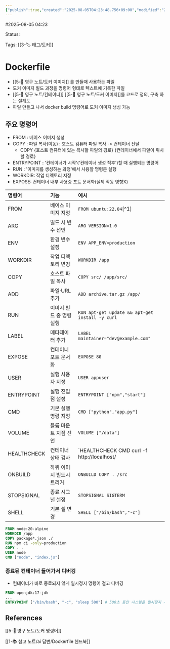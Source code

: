```yaml
---
{"publish":true,"created":"2025-08-05T04:23:48.756+09:00","modified":"2025-08-05T04:38:00.404+09:00","cssclasses":""}
---
```


#2025-08-05 04:23

Status: 

Tags: [[3-🏷️ 태그/도커]]

# Dockerfile
- [[5-💎 영구 노트/도커 이미지]] 를 만들때 사용하는 파일
- 도커 이미지 빌드 과정을 명령어 형태로 텍스트에 기록한 파일
- [[5-💎 영구 노트/컨테이너]] [[5-💎 영구 노트/도커 이미지]]를 코드로 정의, 구축 하는 설계도
- 파일 만들고 나서 docker build 명령어로 도커 이미지 생성 가능
## 주요 명령어
- FROM : 베이스 이미지 생성
- COPY : 파일 복사(이동) : 호스트 컴퓨터 파일 복사 -> 컨테이너 전달
	- COPY {호스트 컴퓨터에 있는 복사할 파일의 경로} {컨테이너에서 파일이 위치할 경로}
- ENTRYPOINT : '컨테이너가 시작'('컨테이너 생성 직후')할 때 실행되는 명령어
- RUN : '이미지를 생성하는 과정'에서 사용할 명령문 실행 
- WORKDIR: 작업 디렉토리 지정
- EXPOSE: 컨테이너 내부 사용중 포트 문서화(실제 작동 영향X)

| 명령어         | 기능             | 예시                                              |
| :---------- | :------------- | :---------------------------------------------- |
| FROM        | 베이스 이미지 지정     | `FROM ubuntu:22.04`[^1]                         |
| ARG         | 빌드 시 변수 선언     | `ARG VERSION=1.0`                               |
| ENV         | 환경 변수 설정       | `ENV APP_ENV=production`                        |
| WORKDIR     | 작업 디렉토리 변경     | `WORKDIR /app`                                  |
| COPY        | 호스트 파일 복사      | `COPY src/ /app/src/`                           |
| ADD         | 파일·URL 추가      | `ADD archive.tar.gz /app/`                      |
| RUN         | 이미지 빌드 중 명령 실행 | `RUN apt-get update && apt-get install -y curl` |
| LABEL       | 메타데이터 추가       | `LABEL maintainer="dev@example.com"`            |
| EXPOSE      | 컨테이너 포트 문서화    | `EXPOSE 80`                                     |
| USER        | 실행 사용자 지정      | `USER appuser`                                  |
| ENTRYPOINT  | 실행 진입점 설정      | `ENTRYPOINT ["npm","start"]`                    |
| CMD         | 기본 실행 명령 지정    | `CMD ["python","app.py"]`                       |
| VOLUME      | 볼륨 마운트 지점 선언   | `VOLUME ["/data"]`                              |
| HEALTHCHECK | 컨테이너 상태 검사     | `HEALTHCHECK CMD curl -f http://localhost/      |
| ONBUILD     | 하위 이미지 빌드시 트리거 | `ONBUILD COPY . /src`                           |
| STOPSIGNAL  | 종료 시그널 설정      | `STOPSIGNAL SIGTERM`                            |
| SHELL       | 기본 셸 변경        | `SHELL ["/bin/bash","-c"]`                      |
```dockerfile
FROM node:20-alpine
WORKDIR /app
COPY package*.json ./
RUN npm ci -only=production
COPY . . 
USER node
CMD ["node", "index.js"]
```

### 종료된 컨테이너 들어가서 디버깅
- 컨테이너가 바로 종료되지 않게 일시정지 명령어 걸고 디버깅
```dockerfile 
FROM openjdk:17-jdk 
...
ENTRYPOINT ["/bin/bash", "-c", "sleep 500"] # 500초 동안 시스템을 일시정지 시키는 명령어
```

## References
[[5-💎 영구 노트/도커 명령어]]

[[1-📚 참고 노트/ai 답변/Dockerfile 핸드북]]